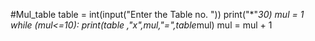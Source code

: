 #Mul_table
table = int(input("Enter the Table no. "))
print("*"*30)
mul = 1
while (mul<=10):
    print(table ,"x",mul,"=",table*mul)
    mul = mul + 1
